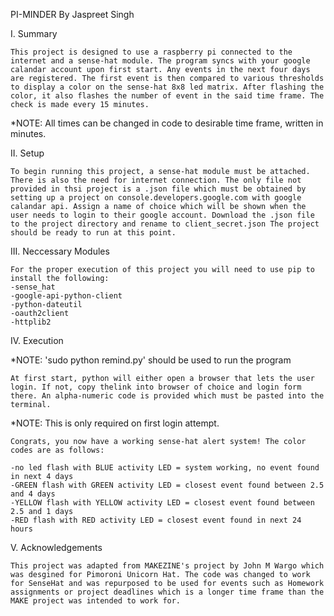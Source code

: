 PI-MINDER
By Jaspreet Singh

I. Summary

    This project is designed to use a raspberry pi connected to the internet and a sense-hat module. The program syncs with your google calandar account upon first start. Any events in the next four days are registered. The first event is then compared to various thresholds to display a color on the sense-hat 8x8 led matrix. After flashing the color, it also flashes the number of event in the said time frame. The check is made every 15 minutes. 

*NOTE: All times can be changed in code to desirable time frame, written in minutes. 

II. Setup

    To begin running this project, a sense-hat module must be attached. There is also the need for internet connection. The only file not provided in thsi project is a .json file which must be obtained by setting up a project on console.developers.google.com with google calandar api. Assign a name of choice which will be shown when the user needs to login to their google account. Download the .json file to the project directory and rename to client_secret.json The project should be ready to run at this point.

III. Neccessary Modules

    For the proper execution of this project you will need to use pip to install the following:
	-sense_hat 
	-google-api-python-client
	-python-dateutil
	-oauth2client
	-httplib2

IV. Execution

*NOTE: 'sudo python remind.py' should be used to run the program

    At first start, python will either open a browser that lets the user login. If not, copy thelink into browser of choice and login form there. An alpha-numeric code is provided which must be pasted into the terminal. 

*NOTE: This is only required on first login attempt. 

    Congrats, you now have a working sense-hat alert system! The color codes are as follows:

	-no led flash with BLUE activity LED = system working, no event found in next 4 days
	-GREEN flash with GREEN activity LED = closest event found between 2.5 and 4 days
	-YELLOW flash with YELLOW activity LED = closest event found between 2.5 and 1 days
	-RED flash with RED activity LED = closest event found in next 24 hours
    
V. Acknowledgements

    This project was adapted from MAKEZINE's project by John M Wargo which was desgined for Pimoroni Unicorn Hat. The code was changed to work for SenseHat and was repurposed to be used for events such as Homework assignments or project deadlines which is a longer time frame than the MAKE project was intended to work for. 
